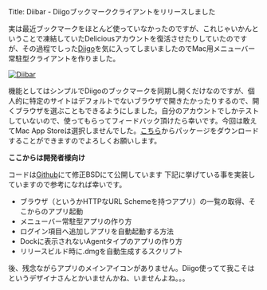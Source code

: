 Title: Diibar - Diigoブックマーククライアントをリリースしました

実は最近ブックマークをほとんど使っていなかったのですが、これじゃいかんということで凍結していたDeliciousアカウントを復活させたりしていたのですが、その過程でしった[Diigo](http://www.diigo.com/)を気に入ってしまいましたのでMac用メニューバー常駐型クライアントを作りました。

[![](http://dl.dropbox.com/u/126064/blog.dataich.com.images/Diibar.png "Diibar")](http://dl.dropbox.com/u/126064/blog.dataich.com.images/Diibar.png)

機能としてはシンプルでDiigoのブックマークを同期し開くだけなのですが、個人的に特定のサイトはデフォルトでないブラウザで開きたかったりするので、開くブラウザを選ぶこともできるようにしました。自分のアカウントでしかテストしていないので、使ってもらってフィードバック頂けたら幸いです。今回は敢えてMac App Storeは選択しませんでした。[こちら](https://github.com/dataich/Diibar/downloads)からパッケージをダウンロードすることができますのでよろしくお願いします。

**ここからは開発者様向け**

コードは[Github](https://github.com/dataich/Diibar)にて修正BSDにて公開しています
下記に挙げている事を実装していますので参考になれば幸いです。

*   ブラウザ（というかHTTPなURL Schemeを持つアプリ）の一覧の取得、そこからのアプリ起動
*   メニューバー常駐型アプリの作り方
*   ログイン項目へ追加しアプリを自動起動する方法
*   Dockに表示されないAgentタイプのアプリの作り方
*   リリースビルド時に.dmgを自動生成するスクリプト

後、残念ながらアプリのメインアイコンがありません。Diigo使ってて我こそはというデザイナさんとかいませんかね、いませんよね。。。